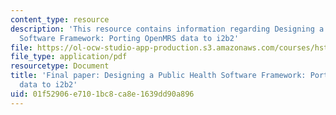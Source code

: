 ```yaml
---
content_type: resource
description: 'This resource contains information regarding Designing a Public Health
  Software Framework: Porting OpenMRS data to i2b2'
file: https://ol-ocw-studio-app-production.s3.amazonaws.com/courses/hst-s14-health-information-systems-to-improve-quality-of-care-in-resource-poor-settings-spring-2012/01f52906e7101bc8ca8e1639dd90a896_MITHST_S14S12_proj_i2b2.pdf
file_type: application/pdf
resourcetype: Document
title: 'Final paper: Designing a Public Health Software Framework: Porting OpenMRS
  data to i2b2'
uid: 01f52906-e710-1bc8-ca8e-1639dd90a896
---
```

